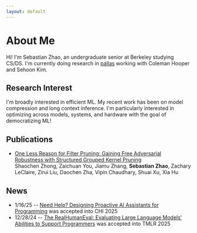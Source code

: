 ```yaml
---
layout: default
---
```

# About Me

Hi! I'm Sebastian Zhao, an undergraduate senior at Berkeley studying CS/DS. I'm currently doing research in [pallas](https://github.com/SqueezeAILab) working with Coleman Hooper and Sehoon Kim.

## Research Interest

I'm broadly interested in efficient ML.  My recent work has been on model compression and long context inference. I'm particularly interested in optimizing across models, systems, and hardware with the goal of democratizing ML!

## Publications

*   [One Less Reason for Filter Pruning: Gaining Free Adversarial Robustness with Structured Grouped Kernel Pruning](https://nips.cc/virtual/2023/poster/71747)\
Shaochen Zhong, Zaichuan You, Jiamu Zhang, **Sebastian Zhao**, Zachary LeClaire, Zirui Liu, Daochen Zha, Vipin Chaudhary, Shuai Xu, Xia Hu

## News

* 1/16/25 -- [Need Help? Designing Proactive AI Assistants for Programming](https://arxiv.org/abs/2410.04596) was accepted into CHI 2025
* 12/28/24 -- [The RealHumanEval: Evaluating Large Language Models’ Abilities to Support Programmers](https://arxiv.org/abs/2404.02806) was accepted into TMLR 2025
